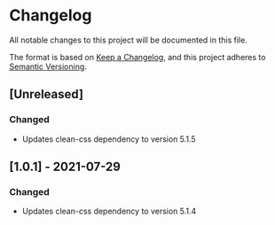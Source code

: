 # Changelog
All notable changes to this project will be documented in this file.

The format is based on [Keep a Changelog](https://keepachangelog.com/en/1.0.0/),
and this project adheres to [Semantic Versioning](https://semver.org/spec/v2.0.0.html).

## [Unreleased]

### Changed
- Updates clean-css dependency to version 5.1.5

## [1.0.1] - 2021-07-29
### Changed
- Updates clean-css dependency to version 5.1.4
